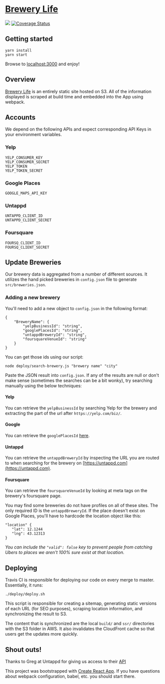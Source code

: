 # <a href="brewery.life" target="_blank">Brewery Life</a>

[<img src="https://travis-ci.org/travis-ci/travis-web.svg?branch=master">](https://travis-ci.org/Aturberv/BreweryLife/)
[![Coverage Status](https://coveralls.io/repos/github/Aturberv/BreweryLife/badge.svg?branch=master)](https://coveralls.io/github/Aturberv/BreweryLife?branch=master)


## Getting started

```
yarn install
yarn start
```

Browse to [localhost:3000](localhost:3000) and enjoy!

## Overview

[Brewery Life](brewery.life) is an entirely static site hosted on S3. All of the information displayed is scraped at build time and embedded into the App using webpack.

## Accounts

We depend on the following APIs and expect corresponding API Keys in your environment variables.

### Yelp

```
YELP_CONSUMER_KEY
YELP_CONSUMER_SECRET
YELP_TOKEN
YELP_TOKEN_SECRET
```

### Google Places

`GOOGLE_MAPS_API_KEY`

### Untappd

```
UNTAPPD_CLIENT_ID
UNTAPPD_CLIENT_SECRET
```

### Foursquare
```
FOURSQ_CLIENT_ID
FOURSQ_CLIENT_SECRET
```

## Update Breweries

Our brewery data is aggregated from a number of different sources. It utilizes the hand picked breweries in `config.json` file to generate `src/breweries.json`. 

### Adding a new brewery

You'll need to add a new object to `config.json` in the following format:

```
{
    "BreweryName": {
        "yelpBusinessId": "string",
        "googlePlacesId": "string",
        "untappdBreweryId": "string",
        "foursquareVenueId": "string"
    }
}
```

You can get those ids using our script:

```
node deploy/search-brewery.js "brewery name" "city"
```

Paste the JSON result into `config.json`. If any of the results are null or don't make sense (sometimes the searches can be a bit wonky), try searching manually using the below techniques:

#### Yelp

You can retrieve the `yelpBusinessId` by searching Yelp for the brewery and extracting the part of the url after `https://yelp.com/biz/`.

#### Google

You can retrieve the `googlePlacesId` [here](https://developers.google.com/places/web-service/place-id).

#### Untappd

You can retrieve the `untappdBreweryId` by inspecting the URL you are routed to when searching for the brewery on [https://untappd.com](https://untappd.com).

#### Foursquare

You can retrieve the `foursquareVenueId` by looking at meta tags on the brewery's foursquare page.

You may find some breweries do not have profiles on all of these sites. The only required ID is the `untappdBreweryId`. If the place doesn't exist on Google Places, you'll have to hardcode the location object like this:

```
"location" {
   "lat": 12.1244
   "lng": 43.12313 
}
```
_You can include the `"valid": false` key to prevent people from catching Ubers to places we aren't 100% sure exist at that location._


## Deploying

Travis CI is responsible for deploying our code on every merge to master. Essentially, it runs:

```
./deploy/deploy.sh
```

This script is responsible for creating a sitemap, generating static versions of each URL (for SEO purposes), scraping location information, and
synchronizing the result to S3.

The content that is synchronized are the local `build/` and `ssr/` directories with the S3 folder in AWS. It also invalidates the CloudFront cache so that users get the updates more quickly.

## Shout outs!

Thanks to Greg at Untappd for giving us access to their [API](https://untappd.com/api/)

This project was bootstrapped with [Create React App](https://github.com/facebookincubator/create-react-app). If you have questions about webpack configuration, babel, etc. you should start there.

